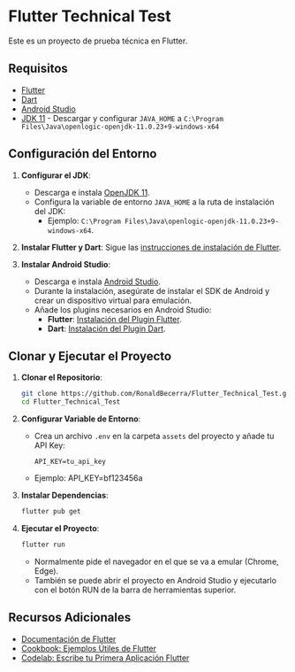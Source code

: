 # Flutter Technical Test

Este es un proyecto de prueba técnica en Flutter.

## Requisitos

- [Flutter](https://flutter.dev/docs/get-started/install)
- [Dart](https://dart.dev/get-dart)
- [Android Studio](https://developer.android.com/studio)
- [JDK 11](https://adoptium.net/) - Descargar y configurar `JAVA_HOME` a `C:\Program Files\Java\openlogic-openjdk-11.0.23+9-windows-x64`

## Configuración del Entorno

1. **Configurar el JDK**:
    - Descarga e instala [OpenJDK 11](https://adoptium.net/).
    - Configura la variable de entorno `JAVA_HOME` a la ruta de instalación del JDK:
      - Ejemplo: `C:\Program Files\Java\openlogic-openjdk-11.0.23+9-windows-x64`.

2. **Instalar Flutter y Dart**: Sigue las [instrucciones de instalación de Flutter](https://flutter.dev/docs/get-started/install).

3. **Instalar Android Studio**: 
    - Descarga e instala [Android Studio](https://developer.android.com/studio).
    - Durante la instalación, asegúrate de instalar el SDK de Android y crear un dispositivo virtual para emulación.
    - Añade los plugins necesarios en Android Studio:
      - **Flutter**: [Instalación del Plugin Flutter](https://flutter.dev/docs/get-started/editor).
      - **Dart**: [Instalación del Plugin Dart](https://dart.dev/tools/dart-vm).

## Clonar y Ejecutar el Proyecto

1. **Clonar el Repositorio**:
    ```sh
    git clone https://github.com/RonaldBecerra/Flutter_Technical_Test.git
    cd Flutter_Technical_Test
    ```

2. **Configurar Variable de Entorno**:
    - Crea un archivo `.env` en la carpeta `assets` del proyecto y añade tu API Key:
      ```
      API_KEY=tu_api_key
      ```
    - Ejemplo: API_KEY=bf123456a

2. **Instalar Dependencias**:
    ```sh
    flutter pub get
    ```

3. **Ejecutar el Proyecto**:
    ```sh
    flutter run
    ```

    - Normalmente pide el navegador en el que se va a emular (Chrome, Edge).
    - También se puede abrir el proyecto en Android Studio y ejecutarlo con el botón RUN de la barra de herramientas superior.

## Recursos Adicionales

- [Documentación de Flutter](https://docs.flutter.dev/)
- [Cookbook: Ejemplos Útiles de Flutter](https://docs.flutter.dev/cookbook)
- [Codelab: Escribe tu Primera Aplicación Flutter](https://docs.flutter.dev/get-started/codelab)

